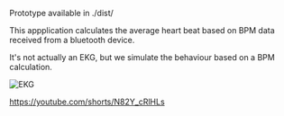 Prototype available in ./dist/

This appplication calculates the average heart beat based on BPM data received from a bluetooth device.

It's not actually an EKG, but we simulate the behaviour based on a BPM calculation.

![EKG](https://github.com/user-attachments/assets/b0591b41-173e-411a-be21-cfe044f4ac9b)

https://youtube.com/shorts/N82Y_cRlHLs
